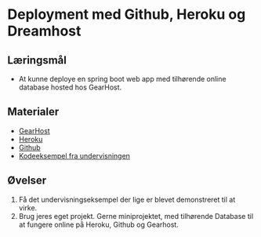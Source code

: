 
<script src="https://code.jquery.com/jquery-3.2.1.min.js"></script>
<script src="script.js"></script>

# Deployment med Github, Heroku og Dreamhost

## Læringsmål
* At kunne deploye en spring boot web app med tilhørende online database hosted hos GearHost.

## Materialer
* [GearHost](https://my.gearhost.com/Account/Signup)
* [Heroku](https://id.heroku.com/login)
* [Github](https://github.com/)
* [Kodeeksempel fra undervisningen]()

## Øvelser
1. Få det undervisningseksempel der lige er blevet demonstreret til at virke. 
2. Brug jeres eget projekt. Gerne miniprojektet, med tilhørende Database til at fungere online på Heroku, Github og Gearhost.

